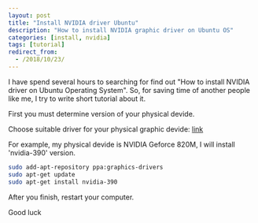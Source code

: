```yaml
---
layout: post
title: "Install NVIDIA driver Ubuntu"
description: "How to install NVIDIA graphic driver on Ubuntu OS"
categories: [install, nvidia]
tags: [tutorial]
redirect_from:
  - /2018/10/23/
---
```


I have spend several hours to searching for find out "How to install NVIDIA driver on Ubuntu Operating System". So, for saving time of another people like me, I try to write short tutorial about it.

First you must determine version of your physical devide.

Choose suitable driver for your physical graphic devide: [link](https://launchpad.net/~graphics-drivers/+archive/ubuntu/ppa)

For example, my physical devide is NVIDIA Geforce 820M, I will install 'nvidia-390' version.

~~~ bash
sudo add-apt-repository ppa:graphics-drivers
sudo apt-get update
sudo apt-get install nvidia-390
~~~

After you finish, restart your computer.

Good luck
